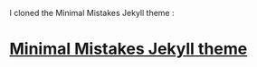 I cloned the Minimal Mistakes Jekyll theme 
:
# [Minimal Mistakes Jekyll theme](https://mmistakes.github.io/minimal-mistakes/)

